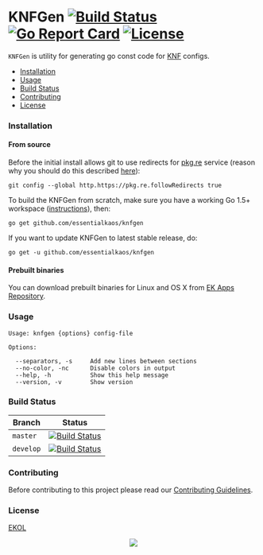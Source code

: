 # KNFGen [![Build Status](https://travis-ci.org/essentialkaos/knfgen.svg?branch=master)](https://travis-ci.org/essentialkaos/knfgen) [![Go Report Card](https://goreportcard.com/badge/github.com/essentialkaos/knfgen)](https://goreportcard.com/report/github.com/essentialkaos/knfgen) [![License](https://gh.kaos.io/ekol.svg)](https://essentialkaos.com/ekol)

`KNFGen` is utility for generating go const code for [KNF](https://godoc.org/pkg.re/essentialkaos/ek.v7/knf) configs.

* [Installation](#installation)
* [Usage](#usage)
* [Build Status](#build-status)
* [Contributing](#contributing)
* [License](#license)

### Installation

#### From source

Before the initial install allows git to use redirects for [pkg.re](https://github.com/essentialkaos/pkgre) service (reason why you should do this described [here](https://github.com/essentialkaos/pkgre#git-support)):

```
git config --global http.https://pkg.re.followRedirects true
```

To build the KNFGen from scratch, make sure you have a working Go 1.5+ workspace ([instructions](https://golang.org/doc/install)), then:

```
go get github.com/essentialkaos/knfgen
```

If you want to update KNFGen to latest stable release, do:

```
go get -u github.com/essentialkaos/knfgen
```

#### Prebuilt binaries

You can download prebuilt binaries for Linux and OS X from [EK Apps Repository](https://apps.kaos.io/knfgen/latest).

### Usage

```
Usage: knfgen {options} config-file
    
Options:
    
  --separators, -s     Add new lines between sections
  --no-color, -nc      Disable colors in output
  --help, -h           Show this help message
  --version, -v        Show version

```

### Build Status

| Branch | Status |
|------------|--------|
| `master` | [![Build Status](https://travis-ci.org/essentialkaos/knfgen.svg?branch=master)](https://travis-ci.org/essentialkaos/knfgen) |
| `develop` | [![Build Status](https://travis-ci.org/essentialkaos/knfgen.svg?branch=develop)](https://travis-ci.org/essentialkaos/knfgen) |

### Contributing

Before contributing to this project please read our [Contributing Guidelines](https://github.com/essentialkaos/contributing-guidelines#contributing-guidelines).

### License

[EKOL](https://essentialkaos.com/ekol)

<p align="center"><a href="https://essentialkaos.com"><img src="https://gh.kaos.io/ekgh.svg"/></a></p>
